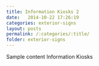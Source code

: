 ```yaml
---
title: Information Kiosks 2
date:   2014-10-22 17:26:19
categories: exterior-signs
layout: posts
permalink: /:categories/:title/
folder: exterior-signs
---
```

Sample content Information Kiosks 